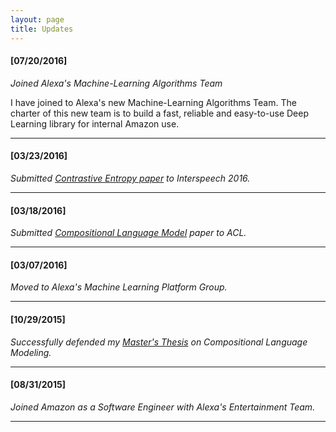 ```yaml
---
layout: page
title: Updates
---
```


#### [07/20/2016] ####

*Joined Alexa's Machine-Learning Algorithms Team*

   I have joined to Alexa's new Machine-Learning Algorithms Team. The charter of this new team is to build a fast, reliable and easy-to-use Deep Learning library for internal Amazon use.

---

#### [03/23/2016] ####

*Submitted [Contrastive Entropy paper](https://arxiv.org/abs/1601.00248) to Interspeech 2016.*

---

#### [03/18/2016] ####

*Submitted [Compositional Language Model](https://arxiv.org/abs/1604.00100) paper to ACL.*

---

#### [03/07/2016] ####

*Moved to Alexa's Machine Learning Platform Group.*

---

#### [10/29/2015] ####

*Successfully defended my [Master's Thesis](https://www.dropbox.com/s/nsp7l9fhqkn3cnh/CompositionalLMThesis.pdf?dl=0) on Compositional Language Modeling.*

---

#### [08/31/2015] ####

*Joined Amazon as a Software Engineer with Alexa's Entertainment Team.*

---

